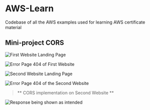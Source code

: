 # AWS-Learn
Codebase of all the AWS examples used for learning AWS certificate material

## Mini-project CORS

![First Website Landing Page](/assets/images/landing_page.png)

![Error Page 404 of First Website](/assets/images/404.png)

![Second Website Landing Page](/assets/images/landing_page_2.png)

![Error Page 404 of the Second Website](/assets/images/404_2.png)

> ** CORS implementation on Second Website **

![Response being shown as intended](/assets/images/cors.png)